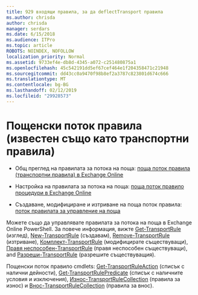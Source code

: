 ```yaml
---
title: 929 входящи правила, за да deflectTransport правила
ms.author: chrisda
author: chrisda
manager: serdars
ms.date: 6/15/2018
ms.audience: ITPro
ms.topic: article
ROBOTS: NOINDEX, NOFOLLOW
localization_priority: Normal
ms.assetid: 9733ef4e-db8d-4345-a072-c251480875a1
ms.openlocfilehash: 45c542191dd5ef67cef464e1f204358471c21948
ms.sourcegitcommit: dd43cc0a9470f98b8ef2a3787c823801d674c666
ms.translationtype: MT
ms.contentlocale: bg-BG
ms.lasthandoff: 02/12/2019
ms.locfileid: "29928573"
---
```

# <a name="mail-flow-rules-also-known-as-transport-rules"></a>Пощенски поток правила (известен също като транспортни правила)

- Общ преглед на правилата за потока на поща: [поща поток правила (транспортни правила) в Exchange Online](https://technet.microsoft.com/library/jj919238.aspx)
    
- Настройка на правилата за потока на поща: [поща поток правило процедури в Exchange Online](https://technet.microsoft.com/library/dn600436.aspx)
    
- Създаване, модифициране и изтриване на поща поток правила: [поток правилата за управление на поща](https://technet.microsoft.com/library/jj657505.aspx)
    
Можете също да управлявате правилата за потока на поща в Exchange Online PowerShell. За повече информация, вижте [Get-TransportRule](https://docs.microsoft.com/powershell/module/exchange/policy-and-compliance/get-transportrule) (изглед), [New-TransportRule](https://docs.microsoft.com/powershell/module/exchange/policy-and-compliance/new-transportrule) (създавам), [Remove-TransportRule](https://docs.microsoft.com/powershell/module/exchange/policy-and-compliance/remove-transportrule) (изтриване), [Комплект-TransportRule](https://docs.microsoft.com/powershell/module/exchange/policy-and-compliance/set-transportrule) (модифицирате съществуващи), [Правя неспособен-TransportRule](https://docs.microsoft.com/powershell/module/exchange/policy-and-compliance/disable-transportrule) (правя неспособен съществуващи), and [Разреши-TransportRule](https://docs.microsoft.com/powershell/module/exchange/policy-and-compliance/enable-transportrule) (разрешите съществуващия). 
  
Пощенски поток правило cmdlets: [Get-TransportRuleAction](https://docs.microsoft.com/powershell/module/exchange/policy-and-compliance/get-transportruleaction) (списък с налични дейности), [Get-TransportRulePredicate](https://docs.microsoft.com/powershell/module/exchange/policy-and-compliance/get-transportrulepredicate) (списък с наличните условия и изключения), [Износ-TransportRuleCollection](https://docs.microsoft.com/powershell/module/exchange/policy-and-compliance/export-transportrulecollection) (правила за износ) и [ Внос-TransportRuleCollection](https://docs.microsoft.com/powershell/module/exchange/policy-and-compliance/import-transportrulecollection) (правила за внос). 
  

